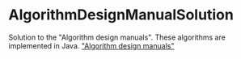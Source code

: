 # AlgorithmDesignManualSolution
Solution to the "Algorithm design manuals". These algorithms are implemented in Java.
["Algorithm design manuals"](https://www.amazon.in/Algorithm-Design-Manual-Steven-Skiena/dp/8184898657?tag=googinhydr18418-21)
